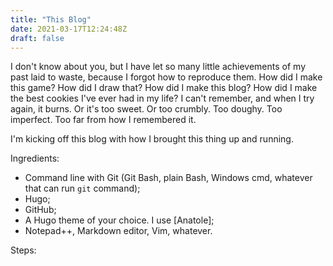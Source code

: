 ```yaml
---
title: "This Blog"
date: 2021-03-17T12:24:48Z
draft: false
---
```


I don't know about you, but I have let so many little achievements of my past laid to waste, because I forgot how to reproduce them. How did I make this game? How did I draw that? How did I make this blog? How did I make the best cookies I've ever had in my life? I can't remember, and when I try again, it burns. Or it's too sweet. Or too crumbly. Too doughy. Too imperfect. Too far from how I remembered it.

I'm kicking off this blog with how I brought this thing up and running.

Ingredients:
- Command line with Git (Git Bash, plain Bash, Windows cmd, whatever that can run `git` command);
- Hugo;
- GitHub;
- A Hugo theme of your choice. I use [Anatole];
- Notepad++, Markdown editor, Vim, whatever.

Steps:
